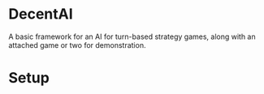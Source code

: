 # DecentAI
A basic framework for an AI for turn-based strategy games, along with an attached game or two for demonstration.

# Setup
